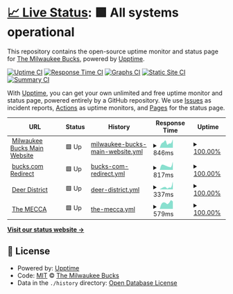 # [📈 Live Status](https://Milwaukee-Bucks.github.io/uptime-monitor): <!--live status--> **🟩 All systems operational**

This repository contains the open-source uptime monitor and status page for [The Milwaukee Bucks](https://www.nba.com/bucks), powered by [Upptime](https://github.com/upptime/upptime).

[![Uptime CI](https://github.com/Milwaukee-Bucks/uptime-monitor/workflows/Uptime%20CI/badge.svg)](https://github.com/Milwaukee-Bucks/uptime-monitor/actions?query=workflow%3A%22Uptime+CI%22)
[![Response Time CI](https://github.com/Milwaukee-Bucks/uptime-monitor/workflows/Response%20Time%20CI/badge.svg)](https://github.com/Milwaukee-Bucks/uptime-monitor/actions?query=workflow%3A%22Response+Time+CI%22)
[![Graphs CI](https://github.com/Milwaukee-Bucks/uptime-monitor/workflows/Graphs%20CI/badge.svg)](https://github.com/Milwaukee-Bucks/uptime-monitor/actions?query=workflow%3A%22Graphs+CI%22)
[![Static Site CI](https://github.com/Milwaukee-Bucks/uptime-monitor/workflows/Static%20Site%20CI/badge.svg)](https://github.com/Milwaukee-Bucks/uptime-monitor/actions?query=workflow%3A%22Static+Site+CI%22)
[![Summary CI](https://github.com/Milwaukee-Bucks/uptime-monitor/workflows/Summary%20CI/badge.svg)](https://github.com/Milwaukee-Bucks/uptime-monitor/actions?query=workflow%3A%22Summary+CI%22)

With [Upptime](https://upptime.js.org), you can get your own unlimited and free uptime monitor and status page, powered entirely by a GitHub repository. We use [Issues](https://github.com/Milwaukee-Bucks/uptime-monitor/issues) as incident reports, [Actions](https://github.com/Milwaukee-Bucks/uptime-monitor/actions) as uptime monitors, and [Pages](https://Milwaukee-Bucks.github.io/uptime-monitor) for the status page.

<!--start: status pages-->
<!-- This summary is generated by Upptime (https://github.com/upptime/upptime) -->
<!-- Do not edit this manually, your changes will be overwritten -->
<!-- prettier-ignore -->
| URL | Status | History | Response Time | Uptime |
| --- | ------ | ------- | ------------- | ------ |
| <img alt="" src="https://icons.duckduckgo.com/ip3/www.nba.com.ico" height="13"> [Milwaukee Bucks Main Website](https://www.nba.com/bucks) | 🟩 Up | [milwaukee-bucks-main-website.yml](https://github.com/Milwaukee-Bucks/uptime-monitor/commits/HEAD/history/milwaukee-bucks-main-website.yml) | <details><summary><img alt="Response time graph" src="./graphs/milwaukee-bucks-main-website/response-time-week.png" height="20"> 846ms</summary><br><a href="https://Milwaukee-Bucks.github.io/uptime-monitor/history/milwaukee-bucks-main-website"><img alt="Response time 809" src="https://img.shields.io/endpoint?url=https%3A%2F%2Fraw.githubusercontent.com%2FMilwaukee-Bucks%2Fuptime-monitor%2FHEAD%2Fapi%2Fmilwaukee-bucks-main-website%2Fresponse-time.json"></a><br><a href="https://Milwaukee-Bucks.github.io/uptime-monitor/history/milwaukee-bucks-main-website"><img alt="24-hour response time 1330" src="https://img.shields.io/endpoint?url=https%3A%2F%2Fraw.githubusercontent.com%2FMilwaukee-Bucks%2Fuptime-monitor%2FHEAD%2Fapi%2Fmilwaukee-bucks-main-website%2Fresponse-time-day.json"></a><br><a href="https://Milwaukee-Bucks.github.io/uptime-monitor/history/milwaukee-bucks-main-website"><img alt="7-day response time 846" src="https://img.shields.io/endpoint?url=https%3A%2F%2Fraw.githubusercontent.com%2FMilwaukee-Bucks%2Fuptime-monitor%2FHEAD%2Fapi%2Fmilwaukee-bucks-main-website%2Fresponse-time-week.json"></a><br><a href="https://Milwaukee-Bucks.github.io/uptime-monitor/history/milwaukee-bucks-main-website"><img alt="30-day response time 1178" src="https://img.shields.io/endpoint?url=https%3A%2F%2Fraw.githubusercontent.com%2FMilwaukee-Bucks%2Fuptime-monitor%2FHEAD%2Fapi%2Fmilwaukee-bucks-main-website%2Fresponse-time-month.json"></a><br><a href="https://Milwaukee-Bucks.github.io/uptime-monitor/history/milwaukee-bucks-main-website"><img alt="1-year response time 809" src="https://img.shields.io/endpoint?url=https%3A%2F%2Fraw.githubusercontent.com%2FMilwaukee-Bucks%2Fuptime-monitor%2FHEAD%2Fapi%2Fmilwaukee-bucks-main-website%2Fresponse-time-year.json"></a></details> | <details><summary><a href="https://Milwaukee-Bucks.github.io/uptime-monitor/history/milwaukee-bucks-main-website">100.00%</a></summary><a href="https://Milwaukee-Bucks.github.io/uptime-monitor/history/milwaukee-bucks-main-website"><img alt="All-time uptime 99.93%" src="https://img.shields.io/endpoint?url=https%3A%2F%2Fraw.githubusercontent.com%2FMilwaukee-Bucks%2Fuptime-monitor%2FHEAD%2Fapi%2Fmilwaukee-bucks-main-website%2Fuptime.json"></a><br><a href="https://Milwaukee-Bucks.github.io/uptime-monitor/history/milwaukee-bucks-main-website"><img alt="24-hour uptime 100.00%" src="https://img.shields.io/endpoint?url=https%3A%2F%2Fraw.githubusercontent.com%2FMilwaukee-Bucks%2Fuptime-monitor%2FHEAD%2Fapi%2Fmilwaukee-bucks-main-website%2Fuptime-day.json"></a><br><a href="https://Milwaukee-Bucks.github.io/uptime-monitor/history/milwaukee-bucks-main-website"><img alt="7-day uptime 100.00%" src="https://img.shields.io/endpoint?url=https%3A%2F%2Fraw.githubusercontent.com%2FMilwaukee-Bucks%2Fuptime-monitor%2FHEAD%2Fapi%2Fmilwaukee-bucks-main-website%2Fuptime-week.json"></a><br><a href="https://Milwaukee-Bucks.github.io/uptime-monitor/history/milwaukee-bucks-main-website"><img alt="30-day uptime 100.00%" src="https://img.shields.io/endpoint?url=https%3A%2F%2Fraw.githubusercontent.com%2FMilwaukee-Bucks%2Fuptime-monitor%2FHEAD%2Fapi%2Fmilwaukee-bucks-main-website%2Fuptime-month.json"></a><br><a href="https://Milwaukee-Bucks.github.io/uptime-monitor/history/milwaukee-bucks-main-website"><img alt="1-year uptime 99.93%" src="https://img.shields.io/endpoint?url=https%3A%2F%2Fraw.githubusercontent.com%2FMilwaukee-Bucks%2Fuptime-monitor%2FHEAD%2Fapi%2Fmilwaukee-bucks-main-website%2Fuptime-year.json"></a></details>
| <img alt="" src="https://icons.duckduckgo.com/ip3/bucks.com.ico" height="13"> [bucks.com Redirect](https://bucks.com) | 🟩 Up | [bucks-com-redirect.yml](https://github.com/Milwaukee-Bucks/uptime-monitor/commits/HEAD/history/bucks-com-redirect.yml) | <details><summary><img alt="Response time graph" src="./graphs/bucks-com-redirect/response-time-week.png" height="20"> 817ms</summary><br><a href="https://Milwaukee-Bucks.github.io/uptime-monitor/history/bucks-com-redirect"><img alt="Response time 1071" src="https://img.shields.io/endpoint?url=https%3A%2F%2Fraw.githubusercontent.com%2FMilwaukee-Bucks%2Fuptime-monitor%2FHEAD%2Fapi%2Fbucks-com-redirect%2Fresponse-time.json"></a><br><a href="https://Milwaukee-Bucks.github.io/uptime-monitor/history/bucks-com-redirect"><img alt="24-hour response time 1459" src="https://img.shields.io/endpoint?url=https%3A%2F%2Fraw.githubusercontent.com%2FMilwaukee-Bucks%2Fuptime-monitor%2FHEAD%2Fapi%2Fbucks-com-redirect%2Fresponse-time-day.json"></a><br><a href="https://Milwaukee-Bucks.github.io/uptime-monitor/history/bucks-com-redirect"><img alt="7-day response time 817" src="https://img.shields.io/endpoint?url=https%3A%2F%2Fraw.githubusercontent.com%2FMilwaukee-Bucks%2Fuptime-monitor%2FHEAD%2Fapi%2Fbucks-com-redirect%2Fresponse-time-week.json"></a><br><a href="https://Milwaukee-Bucks.github.io/uptime-monitor/history/bucks-com-redirect"><img alt="30-day response time 999" src="https://img.shields.io/endpoint?url=https%3A%2F%2Fraw.githubusercontent.com%2FMilwaukee-Bucks%2Fuptime-monitor%2FHEAD%2Fapi%2Fbucks-com-redirect%2Fresponse-time-month.json"></a><br><a href="https://Milwaukee-Bucks.github.io/uptime-monitor/history/bucks-com-redirect"><img alt="1-year response time 1071" src="https://img.shields.io/endpoint?url=https%3A%2F%2Fraw.githubusercontent.com%2FMilwaukee-Bucks%2Fuptime-monitor%2FHEAD%2Fapi%2Fbucks-com-redirect%2Fresponse-time-year.json"></a></details> | <details><summary><a href="https://Milwaukee-Bucks.github.io/uptime-monitor/history/bucks-com-redirect">100.00%</a></summary><a href="https://Milwaukee-Bucks.github.io/uptime-monitor/history/bucks-com-redirect"><img alt="All-time uptime 99.69%" src="https://img.shields.io/endpoint?url=https%3A%2F%2Fraw.githubusercontent.com%2FMilwaukee-Bucks%2Fuptime-monitor%2FHEAD%2Fapi%2Fbucks-com-redirect%2Fuptime.json"></a><br><a href="https://Milwaukee-Bucks.github.io/uptime-monitor/history/bucks-com-redirect"><img alt="24-hour uptime 100.00%" src="https://img.shields.io/endpoint?url=https%3A%2F%2Fraw.githubusercontent.com%2FMilwaukee-Bucks%2Fuptime-monitor%2FHEAD%2Fapi%2Fbucks-com-redirect%2Fuptime-day.json"></a><br><a href="https://Milwaukee-Bucks.github.io/uptime-monitor/history/bucks-com-redirect"><img alt="7-day uptime 100.00%" src="https://img.shields.io/endpoint?url=https%3A%2F%2Fraw.githubusercontent.com%2FMilwaukee-Bucks%2Fuptime-monitor%2FHEAD%2Fapi%2Fbucks-com-redirect%2Fuptime-week.json"></a><br><a href="https://Milwaukee-Bucks.github.io/uptime-monitor/history/bucks-com-redirect"><img alt="30-day uptime 100.00%" src="https://img.shields.io/endpoint?url=https%3A%2F%2Fraw.githubusercontent.com%2FMilwaukee-Bucks%2Fuptime-monitor%2FHEAD%2Fapi%2Fbucks-com-redirect%2Fuptime-month.json"></a><br><a href="https://Milwaukee-Bucks.github.io/uptime-monitor/history/bucks-com-redirect"><img alt="1-year uptime 99.69%" src="https://img.shields.io/endpoint?url=https%3A%2F%2Fraw.githubusercontent.com%2FMilwaukee-Bucks%2Fuptime-monitor%2FHEAD%2Fapi%2Fbucks-com-redirect%2Fuptime-year.json"></a></details>
| <img alt="" src="https://icons.duckduckgo.com/ip3/deerdistrict.com.ico" height="13"> [Deer District](https://deerdistrict.com) | 🟩 Up | [deer-district.yml](https://github.com/Milwaukee-Bucks/uptime-monitor/commits/HEAD/history/deer-district.yml) | <details><summary><img alt="Response time graph" src="./graphs/deer-district/response-time-week.png" height="20"> 337ms</summary><br><a href="https://Milwaukee-Bucks.github.io/uptime-monitor/history/deer-district"><img alt="Response time 299" src="https://img.shields.io/endpoint?url=https%3A%2F%2Fraw.githubusercontent.com%2FMilwaukee-Bucks%2Fuptime-monitor%2FHEAD%2Fapi%2Fdeer-district%2Fresponse-time.json"></a><br><a href="https://Milwaukee-Bucks.github.io/uptime-monitor/history/deer-district"><img alt="24-hour response time 1045" src="https://img.shields.io/endpoint?url=https%3A%2F%2Fraw.githubusercontent.com%2FMilwaukee-Bucks%2Fuptime-monitor%2FHEAD%2Fapi%2Fdeer-district%2Fresponse-time-day.json"></a><br><a href="https://Milwaukee-Bucks.github.io/uptime-monitor/history/deer-district"><img alt="7-day response time 337" src="https://img.shields.io/endpoint?url=https%3A%2F%2Fraw.githubusercontent.com%2FMilwaukee-Bucks%2Fuptime-monitor%2FHEAD%2Fapi%2Fdeer-district%2Fresponse-time-week.json"></a><br><a href="https://Milwaukee-Bucks.github.io/uptime-monitor/history/deer-district"><img alt="30-day response time 273" src="https://img.shields.io/endpoint?url=https%3A%2F%2Fraw.githubusercontent.com%2FMilwaukee-Bucks%2Fuptime-monitor%2FHEAD%2Fapi%2Fdeer-district%2Fresponse-time-month.json"></a><br><a href="https://Milwaukee-Bucks.github.io/uptime-monitor/history/deer-district"><img alt="1-year response time 299" src="https://img.shields.io/endpoint?url=https%3A%2F%2Fraw.githubusercontent.com%2FMilwaukee-Bucks%2Fuptime-monitor%2FHEAD%2Fapi%2Fdeer-district%2Fresponse-time-year.json"></a></details> | <details><summary><a href="https://Milwaukee-Bucks.github.io/uptime-monitor/history/deer-district">100.00%</a></summary><a href="https://Milwaukee-Bucks.github.io/uptime-monitor/history/deer-district"><img alt="All-time uptime 99.99%" src="https://img.shields.io/endpoint?url=https%3A%2F%2Fraw.githubusercontent.com%2FMilwaukee-Bucks%2Fuptime-monitor%2FHEAD%2Fapi%2Fdeer-district%2Fuptime.json"></a><br><a href="https://Milwaukee-Bucks.github.io/uptime-monitor/history/deer-district"><img alt="24-hour uptime 100.00%" src="https://img.shields.io/endpoint?url=https%3A%2F%2Fraw.githubusercontent.com%2FMilwaukee-Bucks%2Fuptime-monitor%2FHEAD%2Fapi%2Fdeer-district%2Fuptime-day.json"></a><br><a href="https://Milwaukee-Bucks.github.io/uptime-monitor/history/deer-district"><img alt="7-day uptime 100.00%" src="https://img.shields.io/endpoint?url=https%3A%2F%2Fraw.githubusercontent.com%2FMilwaukee-Bucks%2Fuptime-monitor%2FHEAD%2Fapi%2Fdeer-district%2Fuptime-week.json"></a><br><a href="https://Milwaukee-Bucks.github.io/uptime-monitor/history/deer-district"><img alt="30-day uptime 100.00%" src="https://img.shields.io/endpoint?url=https%3A%2F%2Fraw.githubusercontent.com%2FMilwaukee-Bucks%2Fuptime-monitor%2FHEAD%2Fapi%2Fdeer-district%2Fuptime-month.json"></a><br><a href="https://Milwaukee-Bucks.github.io/uptime-monitor/history/deer-district"><img alt="1-year uptime 99.99%" src="https://img.shields.io/endpoint?url=https%3A%2F%2Fraw.githubusercontent.com%2FMilwaukee-Bucks%2Fuptime-monitor%2FHEAD%2Fapi%2Fdeer-district%2Fuptime-year.json"></a></details>
| <img alt="" src="https://icons.duckduckgo.com/ip3/themeccamke.com.ico" height="13"> [The MECCA](https://themeccamke.com) | 🟩 Up | [the-mecca.yml](https://github.com/Milwaukee-Bucks/uptime-monitor/commits/HEAD/history/the-mecca.yml) | <details><summary><img alt="Response time graph" src="./graphs/the-mecca/response-time-week.png" height="20"> 579ms</summary><br><a href="https://Milwaukee-Bucks.github.io/uptime-monitor/history/the-mecca"><img alt="Response time 585" src="https://img.shields.io/endpoint?url=https%3A%2F%2Fraw.githubusercontent.com%2FMilwaukee-Bucks%2Fuptime-monitor%2FHEAD%2Fapi%2Fthe-mecca%2Fresponse-time.json"></a><br><a href="https://Milwaukee-Bucks.github.io/uptime-monitor/history/the-mecca"><img alt="24-hour response time 674" src="https://img.shields.io/endpoint?url=https%3A%2F%2Fraw.githubusercontent.com%2FMilwaukee-Bucks%2Fuptime-monitor%2FHEAD%2Fapi%2Fthe-mecca%2Fresponse-time-day.json"></a><br><a href="https://Milwaukee-Bucks.github.io/uptime-monitor/history/the-mecca"><img alt="7-day response time 579" src="https://img.shields.io/endpoint?url=https%3A%2F%2Fraw.githubusercontent.com%2FMilwaukee-Bucks%2Fuptime-monitor%2FHEAD%2Fapi%2Fthe-mecca%2Fresponse-time-week.json"></a><br><a href="https://Milwaukee-Bucks.github.io/uptime-monitor/history/the-mecca"><img alt="30-day response time 566" src="https://img.shields.io/endpoint?url=https%3A%2F%2Fraw.githubusercontent.com%2FMilwaukee-Bucks%2Fuptime-monitor%2FHEAD%2Fapi%2Fthe-mecca%2Fresponse-time-month.json"></a><br><a href="https://Milwaukee-Bucks.github.io/uptime-monitor/history/the-mecca"><img alt="1-year response time 585" src="https://img.shields.io/endpoint?url=https%3A%2F%2Fraw.githubusercontent.com%2FMilwaukee-Bucks%2Fuptime-monitor%2FHEAD%2Fapi%2Fthe-mecca%2Fresponse-time-year.json"></a></details> | <details><summary><a href="https://Milwaukee-Bucks.github.io/uptime-monitor/history/the-mecca">100.00%</a></summary><a href="https://Milwaukee-Bucks.github.io/uptime-monitor/history/the-mecca"><img alt="All-time uptime 100.00%" src="https://img.shields.io/endpoint?url=https%3A%2F%2Fraw.githubusercontent.com%2FMilwaukee-Bucks%2Fuptime-monitor%2FHEAD%2Fapi%2Fthe-mecca%2Fuptime.json"></a><br><a href="https://Milwaukee-Bucks.github.io/uptime-monitor/history/the-mecca"><img alt="24-hour uptime 100.00%" src="https://img.shields.io/endpoint?url=https%3A%2F%2Fraw.githubusercontent.com%2FMilwaukee-Bucks%2Fuptime-monitor%2FHEAD%2Fapi%2Fthe-mecca%2Fuptime-day.json"></a><br><a href="https://Milwaukee-Bucks.github.io/uptime-monitor/history/the-mecca"><img alt="7-day uptime 100.00%" src="https://img.shields.io/endpoint?url=https%3A%2F%2Fraw.githubusercontent.com%2FMilwaukee-Bucks%2Fuptime-monitor%2FHEAD%2Fapi%2Fthe-mecca%2Fuptime-week.json"></a><br><a href="https://Milwaukee-Bucks.github.io/uptime-monitor/history/the-mecca"><img alt="30-day uptime 100.00%" src="https://img.shields.io/endpoint?url=https%3A%2F%2Fraw.githubusercontent.com%2FMilwaukee-Bucks%2Fuptime-monitor%2FHEAD%2Fapi%2Fthe-mecca%2Fuptime-month.json"></a><br><a href="https://Milwaukee-Bucks.github.io/uptime-monitor/history/the-mecca"><img alt="1-year uptime 100.00%" src="https://img.shields.io/endpoint?url=https%3A%2F%2Fraw.githubusercontent.com%2FMilwaukee-Bucks%2Fuptime-monitor%2FHEAD%2Fapi%2Fthe-mecca%2Fuptime-year.json"></a></details>

<!--end: status pages-->

[**Visit our status website →**](https://Milwaukee-Bucks.github.io/uptime-monitor)

## 📄 License

- Powered by: [Upptime](https://github.com/upptime/upptime)
- Code: [MIT](./LICENSE) © [The Milwaukee Bucks](https://www.nba.com/bucks)
- Data in the `./history` directory: [Open Database License](https://opendatacommons.org/licenses/odbl/1-0/)
